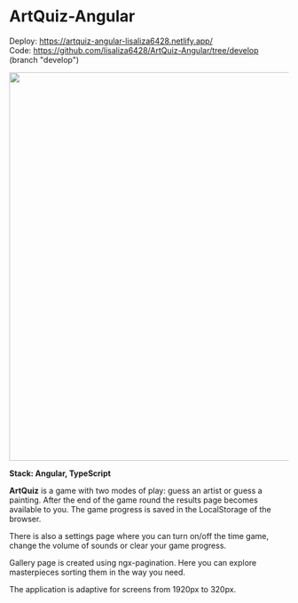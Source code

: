 # ArtQuiz-Angular

Deploy: https://artquiz-angular-lisaliza6428.netlify.app/ <br>
Code: https://github.com/lisaliza6428/ArtQuiz-Angular/tree/develop (branch "develop") <br>

<img src="https://user-images.githubusercontent.com/87124701/184844815-03a85fb4-13f7-4aed-9365-1270ac786d1e.JPG" width=700 ></img>

**Stack: Angular, TypeScript**

**ArtQuiz** is a game with two modes of play: guess an artist or guess a painting. After the end of the game round the results page becomes available to you. The game progress is saved in the LocalStorage of the browser. 

There is also a settings page where you can turn on/off the time game, change the volume of sounds or clear your game progress.

Gallery page is created using ngx-pagination. Here you can explore masterpieces sorting them in the way you need. 

The application is adaptive for screens from 1920px to 320px.
